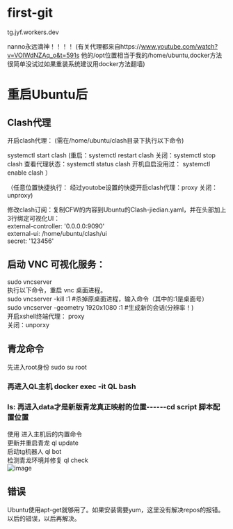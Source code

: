 # first-git


tg.jyf.workers.dev


nanno永远滴神！！！！
 (有关代理都来自https://www.youtube.com/watch?v=VOlWdNZAq_o&t=591s 他的/opt位置相当于我的/home/ubuntu,docker方法很简单没试过如果重装系统建议用docker方法翻墙)

# 重启Ubuntu后          
## Clash代理
开启clash代理： (需在/home/ubuntu/clash目录下执行以下命令)

systemctl start clash    (重启：systemctl restart clash 关闭：systemctl stop clash 查看代理状态：systemctl status clash
 开机自启没用过： systemctl enable clash  ）

（任意位置快捷执行：     经过youtobe设置的快捷开启clash代理：proxy 关闭：unproxy)

修改clash订阅：复制CFW的内容到Ubuntu的Clash-jiedian.yaml，并在头部加上3行绑定可视化UI：  
external-controller: '0.0.0.0:9090'  
external-ui: /home/ubuntu/clash/ui  
secret: '123456'

## 启动 VNC 可视化服务：

sudo vncserver  
执行以下命令，重启 vnc 桌面进程。  
sudo vncserver -kill :1 #杀掉原桌面进程，输入命令（其中的:1是桌面号）  
sudo vncserver -geometry 1920x1080 :1 #生成新的会话(分辨率！)  
开启xshell终端代理： proxy   
              关闭：unporxy

## 青龙命令
先进入root身份   sudo su root  
### 再进入QL主机     docker exec -it QL bash  
### ls:  再进入data才是新版青龙真正映射的位置------cd script 脚本配置位置
使用 进入主机后的内置命令  
更新并重启青龙
ql update                                                                                                
启动tg机器人
ql bot                                                       
检测青龙环境并修复
ql check                                                     
![image](https://user-images.githubusercontent.com/60847489/189470126-73755ac5-6a6d-4fe0-90b0-5f387e1f287b.png)

## 错误
Ubuntu使用apt-get就够用了。如果安装需要yum，这里没有解决repos的报错。以后的错误，以后再解决。


